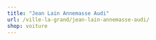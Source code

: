 ```yaml
---
title: "Jean Lain Annemasse Audi"
url: /ville-la-grand/jean-lain-annemasse-audi/
shop: voiture
---
```

